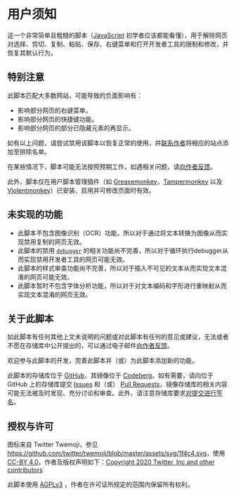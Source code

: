 # 用户须知

这一个非常简单且粗糙的脚本（[JavaScript](https://developer.mozilla.org/zh-CN/docs/Web/JavaScript) 初学者应该都能看懂），用于解除网页对选择、剪切、复制、粘贴、保存、右键菜单和打开开发者工具的限制和修改，并恢复其默认行为。

## 特别注意

此脚本匹配大多数网站，可能导致的负面影响有：

- 影响部分网页的右键菜单。
- 影响部分网页的快捷键功能。
- 影响部分网页的部分已隐藏元素的再显示。

如有以上问题，请尝试禁用该脚本以恢复正常的使用，并[联系作者](mailto:HL-Bo<hl-bo@outlook.com>?cc=EMail%20Robot%20of%20HL-Bo<hl_bot@163.com>&subject=Application%20of%20Adding%20An%20Exclusion%20Rule%20for%20user-script%2fremove-limits "发送关于将某页面添加至此脚本排除名单的申请")将相应的站点添加至排除名单。

在某些情况下，脚本可能无法按照预期工作，如遇相关问题，请[向作者反馈](mailto:HL-Bo<hl-bo@outlook.com>?cc=EMail%20Robot%20of%20HL-Bo<hl_bot@163.com>&subject=Exception%20Reporting%20of%20user-script%2fremove-limits "发送脚本无法按照预期工作的报告")。

此外，脚本仅在用户脚本管理插件（如 [Greasemonkey](https://www.greasespot.net/ "油猴")，[Tampermonkey](https://www.tampermonkey.net/ "篡改猴") 以及 [Violentmonkey](https://violentmonkey.github.io/ "暴力猴")）已安装、启用并可修改页面时有效。

## 未实现的功能

- 此脚本不包含图像识别（OCR）功能，所以对于通过将文本转换为图像从而实现禁用复制的网页无效。
- 此脚本的禁用 [`debugger`](https://developer.mozilla.org/zh-CN/docs/Web/JavaScript/Reference/Statements/debugger) 的相关功能尚不完善，所以对于循环执行debugger从而实现禁用开发者工具的网页可能无效。
- 此脚本的样式审查功能尚不完善，所以对于插入不可见的文本从而实现文本混淆的网页可能无效。
- 此脚本暂时不包含字体分析功能，所以对于对文本编码和字形进行重映射从而实现文本混淆的网页无效。

## 关于此脚本

如此脚本有任何其他上文未说明的问题或对此脚本有任何的意见或建议，无法或者不愿在存储库中公开提出的，可以通过电子邮件[向作者反馈](mailto:HL-Bo<hl-bo@outlook.com>?cc=EMail%20Robot%20of%20HL-Bo<hl_bot@163.com>&subject=Comments%20or%20Suggestions%20for%20user-script%2fremove-limits "发送关于此脚本的意见或建议")。

欢迎参与此脚本的开发，完善此脚本并（或）为此脚本添加新的功能。

此脚本的存储库位于 [GitHub](https://github.com/HL-Bo/user-script)，其镜像位于 [Codeberg](https://codeberg.org/HL-Bo/user-script)。如有需要，请向位于 GitHub 上的存储库提交 [Issues](https://github.com/HL-Bo/user-script/issues) 和（或） [Pull Requests](https://github.com/HL-Bo/user-script/pulls)，镜像存储库的相关内容可能无法被及时发现、充分讨论和审查。此外，请注意存储库要求[对提交进行签名](https://docs.github.com/zh/authentication/managing-commit-signature-verification/signing-commits)。

## 授权与许可

图标来自 Twitter Twemoji，参见 <https://github.com/twitter/twemoji/blob/master/assets/svg/1f4c4.svg>，使用 [CC-BY 4.0](https://creativecommons.org/licenses/by/4.0/ "知识共享公共许可协议 - 署名 4.0 国际")，作者及版权声明如下：[Copyright 2020 Twitter, Inc and other contributors](https://github.com/twitter/twemoji)

此脚本使用 [AGPLv3](https://www.gnu.org/licenses/agpl-3.0.html "GNU Affero通用公共许可证") ，作者在许可证所规定的范围内保留所有权利。
